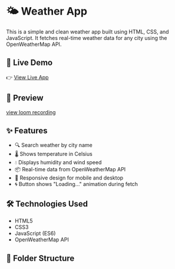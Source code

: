 # 🌤️ Weather App

This is a simple and clean weather app built using HTML, CSS, and JavaScript. It fetches real-time weather data for any city using the OpenWeatherMap API.

## 🔗 Live Demo

👉 [View Live App](https://capable-longma-8c587c.netlify.app)

## 📸 Preview
[view loom recording](https://www.loom.com/share/9640ab669ee643c9bdb453d0a34da467?sid=ca5f1bf3-1468-4548-81ca-5254d50aac2e)

## ✨ Features

- 🔍 Search weather by city name  
- 🌡️ Shows temperature in Celsius  
- 💧 Displays humidity and wind speed  
- 📦 Real-time data from OpenWeatherMap API  
- 📱 Responsive design for mobile and desktop  
- 🌀 Button shows "Loading..." animation during fetch

## 🛠️ Technologies Used

- HTML5
- CSS3
- JavaScript (ES6)
- OpenWeatherMap API

## 📁 Folder Structure

